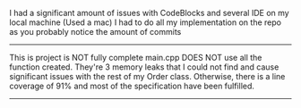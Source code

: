 I had a significant amount of issues with CodeBlocks and several IDE 
on my local machine (Used a mac)
I had to do all my implementation on the repo as you probably notice the amount
of commits

********************************
This is project is NOT fully complete
main.cpp DOES NOT use all the function created.
They're 3 memory leaks that I could not find and cause significant
issues with the rest of my Order class.
Otherwise, there is a line coverage of 91% and most of the specification have
been fulfilled.

*********************************